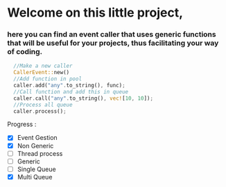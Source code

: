 # Welcome on this little project,
### here you can find an event caller that uses generic functions that will be useful for your projects, thus facilitating your way of coding.

```rust
  //Make a new caller
  CallerEvent::new()
  //Add function in pool
  caller.add("any".to_string(), func);
  //Call function and add this in queue
  caller.call("any".to_string(), vec![10, 10]);
  //Process all queue
  caller.process();
```

Progress :
- [x] Event Gestion
- [x] Non Generic
- [ ] Thread process
- [ ] Generic
- [ ] Single Queue
- [x] Multi Queue
